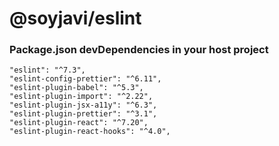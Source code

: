 # @soyjavi/eslint

### Package.json devDependencies in your host project

```
"eslint": "^7.3",
"eslint-config-prettier": "^6.11",
"eslint-plugin-babel": "^5.3",
"eslint-plugin-import": "^2.22",
"eslint-plugin-jsx-a11y": "^6.3",
"eslint-plugin-prettier": "^3.1",
"eslint-plugin-react": "^7.20",
"eslint-plugin-react-hooks": "^4.0",
```

